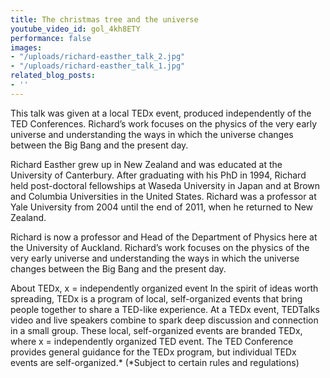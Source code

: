 ```yaml
---
title: The christmas tree and the universe
youtube_video_id: gol_4kh8ETY
performance: false
images:
- "/uploads/richard-easther_talk_2.jpg"
- "/uploads/richard-easther_talk_1.jpg"
related_blog_posts:
- ''
---
```


This talk was given at a local TEDx event, produced independently of the TED Conferences. Richard’s work focuses on the physics of the very early universe and understanding the ways in which the universe changes between the Big Bang and the present day.

Richard Easther grew up in New Zealand and was educated at the University of Canterbury. After graduating with his PhD in 1994, Richard held post-doctoral fellowships at Waseda University in Japan and at Brown and Columbia Universities in the United States. Richard was a professor at Yale University from 2004 until the end of 2011, when he returned to New Zealand.

Richard is now a professor and Head of the Department of Physics here at the University of Auckland. Richard’s work focuses on the physics of the very early universe and understanding the ways in which the universe changes between the Big Bang and the present day.

About TEDx, x = independently organized event In the spirit of ideas worth spreading, TEDx is a program of local, self-organized events that bring people together to share a TED-like experience. At a TEDx event, TEDTalks video and live speakers combine to spark deep discussion and connection in a small group. These local, self-organized events are branded TEDx, where x = independently organized TED event. The TED Conference provides general guidance for the TEDx program, but individual TEDx events are self-organized.* (*Subject to certain rules and regulations)
